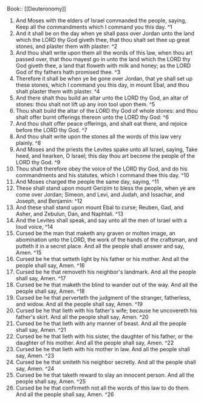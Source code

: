  Book:: [[Deuteronomy]]
 1. And Moses with the elders of Israel commanded the people, saying, Keep all the commandments which I command you this day. ^1
 2. And it shall be on the day when ye shall pass over Jordan unto the land which the LORD thy God giveth thee, that thou shalt set thee up great stones, and plaster them with plaster: ^2
 3. And thou shalt write upon them all the words of this law, when thou art passed over, that thou mayest go in unto the land which the LORD thy God giveth thee, a land that floweth with milk and honey; as the LORD God of thy fathers hath promised thee. ^3
 4. Therefore it shall be when ye be gone over Jordan, that ye shall set up these stones, which I command you this day, in mount Ebal, and thou shalt plaster them with plaster. ^4
 5. And there shalt thou build an altar unto the LORD thy God, an altar of stones: thou shalt not lift up any iron tool upon them. ^5
 6. Thou shalt build the altar of the LORD thy God of whole stones: and thou shalt offer burnt offerings thereon unto the LORD thy God: ^6
 7. And thou shalt offer peace offerings, and shalt eat there, and rejoice before the LORD thy God. ^7
 8. And thou shalt write upon the stones all the words of this law very plainly. ^8
 9. And Moses and the priests the Levites spake unto all Israel, saying, Take heed, and hearken, O Israel; this day thou art become the people of the LORD thy God. ^9
 10. Thou shalt therefore obey the voice of the LORD thy God, and do his commandments and his statutes, which I command thee this day. ^10
 11. And Moses charged the people the same day, saying, ^11
 12. These shall stand upon mount Gerizim to bless the people, when ye are come over Jordan; Simeon, and Levi, and Judah, and Issachar, and Joseph, and Benjamin: ^12
 13. And these shall stand upon mount Ebal to curse; Reuben, Gad, and Asher, and Zebulun, Dan, and Naphtali. ^13
 14. And the Levites shall speak, and say unto all the men of Israel with a loud voice, ^14
 15. Cursed be the man that maketh any graven or molten image, an abomination unto the LORD, the work of the hands of the craftsman, and putteth it in a secret place. And all the people shall answer and say, Amen. ^15
 16. Cursed be he that setteth light by his father or his mother. And all the people shall say, Amen. ^16
 17. Cursed be he that removeth his neighbor's landmark. And all the people shall say, Amen. ^17
 18. Cursed be he that maketh the blind to wander out of the way. And all the people shall say, Amen. ^18
 19. Cursed be he that perverteth the judgment of the stranger, fatherless, and widow. And all the people shall say, Amen. ^19
 20. Cursed be he that lieth with his father's wife; because he uncovereth his father's skirt. And all the people shall say, Amen. ^20
 21. Cursed be he that lieth with any manner of beast. And all the people shall say, Amen. ^21
 22. Cursed be he that lieth with his sister, the daughter of his father, or the daughter of his mother. And all the people shall say, Amen. ^22
 23. Cursed be he that lieth with his mother in law. And all the people shall say, Amen. ^23
 24. Cursed be he that smiteth his neighbor secretly. And all the people shall say, Amen. ^24
 25. Cursed be he that taketh reward to slay an innocent person. And all the people shall say, Amen. ^25
 26. Cursed be he that confirmeth not all the words of this law to do them. And all the people shall say, Amen. ^26
